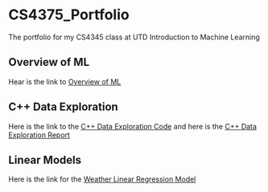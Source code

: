 # CS4375_Portfolio
The portfolio for my CS4345 class at UTD Introduction to Machine Learning

## Overview of ML
Hear is the link to [Overview of ML](Overview_of_ML.pdf) 

## C++ Data Exploration
Here is the link to the [C++ Data Exploration Code](C++_Data_Exploration.cpp) and here is the [C++ Data Exploration Report](C++_Data_Exploration.pdf)

## Linear Models
Here is the link for the [Weather Linear Regression Model](Regression.nb.html)

